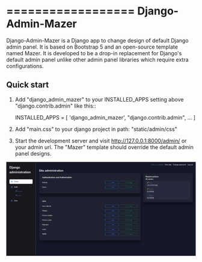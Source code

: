 ==================
Django-Admin-Mazer
==================

Django-Admin-Mazer is a Django app to change design of default Django admin panel. 
It is based on Bootstrap 5 and an open-source template named Mazer.
It is developed to be a drop-in replacement for Django's default admin panel 
unlike other admin panel libraries which require extra configurations.

Quick start
-----------

1. Add "django_admin_mazer" to your INSTALLED_APPS setting above "django.contrib.admin" like this::

    INSTALLED_APPS = [
        'django_admin_mazer',
        "django.contrib.admin",
        ...
    ]
    
2. Add "main.css" to your django project in path: "static/admin/css"

3. Start the development server and visit http://127.0.0.1:8000/admin/ or your admin url.
   The "Mazer" template should override the default admin panel designs.
   
![photo](https://raw.githubusercontent.com/Cr1ator/django-admin-mazer/main/django_admin_mazer/templates/static/assets/images/main_menu.png)
